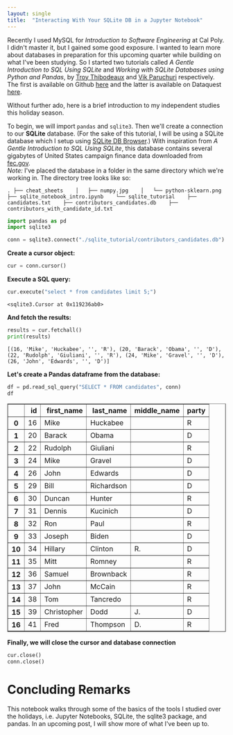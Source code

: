 ```yaml
---
layout: single
title:  "Interacting With Your SQLite DB in a Jupyter Notebook"
---
```


Recently I used MySQL for *Introduction to Software Engineering* at Cal Poly. I didn't master it, but I gained some good exposure. I wanted to learn more about databases in preparation for this upcoming quarter while building on what I've been studying. So I started two tutorials called *A Gentle Introduction to SQL Using SQLite* and *Working with SQLite Databases using Python and Pandas*, by [Troy Thibodeaux](https://github.com/tthibo) and [Vik Paruchuri](https://www.dataquest.io/blog/author/vik/) respectively. The first is available on Github [here](https://github.com/tthibo/SQL-Tutorial) and the latter is available on Dataquest [here](https://www.dataquest.io/blog/python-pandas-databases/).

Without further ado, here is a brief introduction to my independent studies this holiday season.

To begin, we will import `pandas` and `sqlite3`. Then we'll create a connection to our **SQLite** database. (For the sake of this tutorial, I will be using a SQLite database which I setup using [SQLite DB Browser](https://sqlitebrowser.org/).) With inspiration from *A Gentle Introduction to SQL Using SQLite*, this database contains several gigabytes of United States campaign finance data downloaded from [fec.gov](https://www.fec.gov/data/browse-data/?tab=bulk-data).   
*Note:* I've placed the database in a folder in the same directory which we're working in. The directory tree looks like so:

`.
├── cheat_sheets   
│   ├── numpy.jpg   
│   └── python-sklearn.png   
├── sqlite_notebook_intro.ipynb   
└── sqlite_tutorial   
    ├── candidates.txt   
    ├── contributors_candidates.db   
    ├── contributors_with_candidate_id.txt
`


```python
import pandas as pd
import sqlite3

conn = sqlite3.connect("./sqlite_tutorial/contributors_candidates.db")
```

**Create a cursor object:**


```python
cur = conn.cursor()
```

**Execute a SQL query:**


```python
cur.execute("select * from candidates limit 5;")
```




    <sqlite3.Cursor at 0x119236ab0>



**And fetch the results:**


```python
results = cur.fetchall()
print(results)
```

    [(16, 'Mike', 'Huckabee', '', 'R'), (20, 'Barack', 'Obama', '', 'D'), (22, 'Rudolph', 'Giuliani', '', 'R'), (24, 'Mike', 'Gravel', '', 'D'), (26, 'John', 'Edwards', '', 'D')]


**Let's create a Pandas dataframe from the database:**


```python
df = pd.read_sql_query("SELECT * FROM candidates", conn)
df
```




<div>
<style scoped>
    .dataframe tbody tr th:only-of-type {
        vertical-align: middle;
    }

    .dataframe tbody tr th {
        vertical-align: top;
    }

    .dataframe thead th {
        text-align: right;
    }
</style>
<table border="1" class="dataframe">
  <thead>
    <tr style="text-align: right;">
      <th></th>
      <th>id</th>
      <th>first_name</th>
      <th>last_name</th>
      <th>middle_name</th>
      <th>party</th>
    </tr>
  </thead>
  <tbody>
    <tr>
      <th>0</th>
      <td>16</td>
      <td>Mike</td>
      <td>Huckabee</td>
      <td></td>
      <td>R</td>
    </tr>
    <tr>
      <th>1</th>
      <td>20</td>
      <td>Barack</td>
      <td>Obama</td>
      <td></td>
      <td>D</td>
    </tr>
    <tr>
      <th>2</th>
      <td>22</td>
      <td>Rudolph</td>
      <td>Giuliani</td>
      <td></td>
      <td>R</td>
    </tr>
    <tr>
      <th>3</th>
      <td>24</td>
      <td>Mike</td>
      <td>Gravel</td>
      <td></td>
      <td>D</td>
    </tr>
    <tr>
      <th>4</th>
      <td>26</td>
      <td>John</td>
      <td>Edwards</td>
      <td></td>
      <td>D</td>
    </tr>
    <tr>
      <th>5</th>
      <td>29</td>
      <td>Bill</td>
      <td>Richardson</td>
      <td></td>
      <td>D</td>
    </tr>
    <tr>
      <th>6</th>
      <td>30</td>
      <td>Duncan</td>
      <td>Hunter</td>
      <td></td>
      <td>R</td>
    </tr>
    <tr>
      <th>7</th>
      <td>31</td>
      <td>Dennis</td>
      <td>Kucinich</td>
      <td></td>
      <td>D</td>
    </tr>
    <tr>
      <th>8</th>
      <td>32</td>
      <td>Ron</td>
      <td>Paul</td>
      <td></td>
      <td>R</td>
    </tr>
    <tr>
      <th>9</th>
      <td>33</td>
      <td>Joseph</td>
      <td>Biden</td>
      <td></td>
      <td>D</td>
    </tr>
    <tr>
      <th>10</th>
      <td>34</td>
      <td>Hillary</td>
      <td>Clinton</td>
      <td>R.</td>
      <td>D</td>
    </tr>
    <tr>
      <th>11</th>
      <td>35</td>
      <td>Mitt</td>
      <td>Romney</td>
      <td></td>
      <td>R</td>
    </tr>
    <tr>
      <th>12</th>
      <td>36</td>
      <td>Samuel</td>
      <td>Brownback</td>
      <td></td>
      <td>R</td>
    </tr>
    <tr>
      <th>13</th>
      <td>37</td>
      <td>John</td>
      <td>McCain</td>
      <td></td>
      <td>R</td>
    </tr>
    <tr>
      <th>14</th>
      <td>38</td>
      <td>Tom</td>
      <td>Tancredo</td>
      <td></td>
      <td>R</td>
    </tr>
    <tr>
      <th>15</th>
      <td>39</td>
      <td>Christopher</td>
      <td>Dodd</td>
      <td>J.</td>
      <td>D</td>
    </tr>
    <tr>
      <th>16</th>
      <td>41</td>
      <td>Fred</td>
      <td>Thompson</td>
      <td>D.</td>
      <td>R</td>
    </tr>
  </tbody>
</table>
</div>



**Finally, we will close the cursor and database connection**


```python
cur.close()
conn.close()
```

# Concluding Remarks
This notebook walks through some of the basics of the tools I studied over the holidays, i.e. Jupyter Notebooks, SQLite, the sqlite3 package, and pandas. In an upcoming post, I will show more of what I've been up to.
